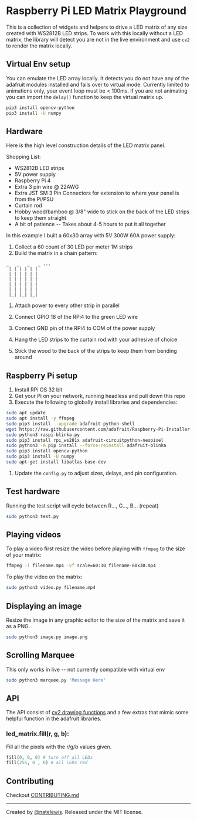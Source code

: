 # Raspberry Pi LED Matrix Playground

This is a collection of widgets and helpers to drive a LED matrix of any size created with WS2812B LED strips.  To work with this locally without a LED matrix, the library will detect you are not in the live environment and use `cv2` to render the matrix locally.

## Virtual Env setup
You can emulate the LED array locally.  It detects you do not have any of the adafruit modules installed and fails over to virtual mode.  Currently limited to animations only, your event loop must be < 100ms.  If you are not animating you can import the `delay()` function to keep the virtual matrix up.

```bash
pip3 install opencv-python
pip3 install -U numpy
```

## Hardware

Here is the high level construction details of the LED matrix panel.

Shopping List:

* WS2812B LED strips
* 5V power supply
* Raspberry Pi 4
* Extra 3 pin wire @ 22AWG
* Extra JST SM 3 Pin Connectors for extension to where your panel is from the Pi/PSU
* Curtain rod
* Hobby wood/bamboo @ 3/8" wide to stick on the back of the LED strips to keep them straight
* A bit of patience -- Takes about 4-5 hours to put it all together

In this example I built a 60x30 array with 5V 300W 60A power supply:

1. Collect a 60 count of 30 LED per meter 1M strips
2. Build the matrix in a chain pattern:

```text
_   _   _   _ ...
 | | | | | |
 | | | | | |
 | | | | | |
 | | | | | |
 | | | | | |
 |_| |_| |_|
```

1. Attach power to every other strip in parallel

2. Connect GPIO 18 of the RPi4 to the green LED wire
3. Connect GND pin of the RPi4 to COM of the power supply
4. Hang the LED strips to the curtain rod with your adhesive of choice
5. Stick the wood to the back of the strips to keep them from bending around


## Raspberry Pi setup
1. Install RPi OS 32 bit
2. Get your Pi on your network, running headless and pull down this repo
3. Execute the following to globally install libraries and dependencies:

```bash
sudo apt update
sudo apt install -y ffmpeg
sudo pip3 install --upgrade adafruit-python-shell
wget https://raw.githubusercontent.com/adafruit/Raspberry-Pi-Installer-Scripts/master/raspi-blinka.py
sudo python3 raspi-blinka.py
sudo pip3 install rpi_ws281x adafruit-circuitpython-neopixel
sudo python3 -m pip install --force-reinstall adafruit-blinka
sudo pip3 install opencv-python
sudo pip3 install -U numpy
sudo apt-get install libatlas-base-dev
```

1. Update the `config.py` to adjust sizes, delays, and pin configuration.

## Test hardware

Running the test script will cycle between R..., G..., B... (repeat)

```bash
sudo python3 test.py
```

## Playing videos

To play a video first resize the video before playing with `ffmpeg` to the size of your matrix:

```bash
ffmpeg -i filename.mp4 -vf scale=60:30 filename-60x30.mp4
```

To play the video on the matrix:

```bash
sudo python3 video.py filename.mp4
```

## Displaying an image

Resize the image in any graphic editor to the size of the matrix and save it as a PNG.

```bash
sudo python3 image.py image.png
```

## Scrolling Marquee

This only works in live -- not currently compatible with virtual env

```bash
sudo python3 marquee.py 'Message Here'
```

## API

The API consist of [cv2 drawing functions](https://docs.opencv.org/4.x/dc/da5/tutorial_py_drawing_functions.html) and a few extras that mimic some helpful function in the adafruit libraries.

### led_matrix.fill(r, g, b):
Fill all the pixels with the r/g/b values given.

```python
fill(0, 0, 0) # turn off all LEDs
fill(255, 0 , 0) # all LEDs red
```

## Contributing

Checkout [CONTRIBUTING.md](CONTRIBUTING.md)

---

Created by [@natelewis](https://github.com/natelewis). Released under the MIT license.
